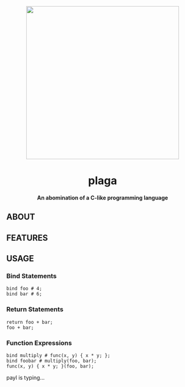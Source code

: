 <p align="center">
<img src="https://github.com/paylhorse/plaga/assets/74363924/727b26e3-e778-433f-b719-18e2e2dfbb0c" width=400px></img>
</p>
<h1 align="center">plaga</h1>
<p align="center">
<strong>An abomination of a C-like programming language</strong>
</p>

## ABOUT

## FEATURES

## USAGE

### Bind Statements
```
bind foo # 4;
bind bar # 6;
```

### Return Statements
```
return foo + bar;
foo + bar;
```

### Function Expressions
```
bind multiply # func(x, y) { x * y; };
bind foobar # multiply(foo, bar);
func(x, y) { x * y; }(foo, bar);
```

payl is typing...
